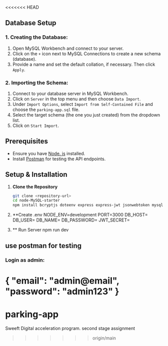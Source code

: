 <<<<<<< HEAD
## Database Setup

### 1. Creating the Database:

1. Open MySQL Workbench and connect to your server.
2. Click on the `+` icon next to MySQL Connections to create a new schema (database).
3. Provide a name and set the default collation, if necessary. Then click `Apply`.

### 2. Importing the Schema:

1. Connect to your database server in MySQL Workbench.
2. Click on `Server` in the top menu and then choose `Data Import`.
3. Under `Import Options`, select `Import from Self-Contained File` and choose the `parking-app.sql` file.
4. Select the target schema (the one you just created) from the dropdown list.
5. Click on `Start Import`.

## Prerequisites

- Ensure you have [Node. js](https://nodejs.org/) installed.
- Install [Postman](https://www.postman.com/downloads/) for testing the API endpoints.

## Setup & Installation

1. **Clone the Repository**

   ```bash
   git clone <repository-url>
   cd node-MySQL-starter
   npm install bcryptjs doteenv express express-jwt jsonwebtoken mysql2

2. **Create .env 
        NODE_ENV=development
        PORT=3000
        DB_HOST=<your-database-host>
        DB_USER=<your-database-user>
        DB_NAME=<your-database-name>
        DB_PASSWORD=<your-database-password>
        JWT_SECRET=<your-jwt-secret>

3.  ** Run Server 
    npm run dev
## use postman for testing

### Login as admin: 
{
    "email": "admin@email",
    "password": "admin123"
}
=======
# parking-app
Sweeft Digital acceleration program. second stage assignment
>>>>>>> origin/main
